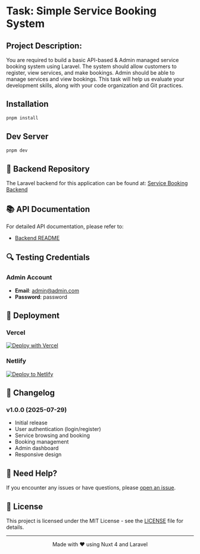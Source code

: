 # Task: Simple Service Booking System
## Project Description:
You are required to build a basic API-based & Admin managed service booking
system using Laravel. The system should allow customers to register, view
services, and make bookings. Admin should be able to manage services and view
bookings. This task will help us evaluate your development skills, along with your
code organization and Git practices.

## Installation

```sh
pnpm install
```

## Dev Server
```bash
pnpm dev
```

## 🔗 Backend Repository

The Laravel backend for this application can be found at: [Service Booking Backend](https://github.com/hannanmiah/service-booking)

## 📚 API Documentation

For detailed API documentation, please refer to:
- [Backend README](https://github.com/hannanmiah/service-booking)

## 🔍 Testing Credentials


### Admin Account
- **Email**: admin@admin.com
- **Password**: password

## 🚀 Deployment

### Vercel
[![Deploy with Vercel](https://vercel.com/button)](https://vercel.com/new/clone?repository-url=https%3A%2F%2Fgithub.com%2Fhannanmiah%2Fservice-booking-frontend)

### Netlify
[![Deploy to Netlify](https://www.netlify.com/img/deploy/button.svg)](https://app.netlify.com/start/deploy?repository=https://github.com/hannanmiah/service-booking-frontend)

## 📝 Changelog

### v1.0.0 (2025-07-29)
- Initial release
- User authentication (login/register)
- Service browsing and booking
- Booking management
- Admin dashboard
- Responsive design

## 🤔 Need Help?

If you encounter any issues or have questions, please [open an issue](https://github.com/hannanmiah/service-booking-frontend/issues).

## 📄 License

This project is licensed under the MIT License - see the [LICENSE](LICENSE) file for details.

---

<div align="center">
  Made with ❤️ using Nuxt 4 and Laravel
</div>